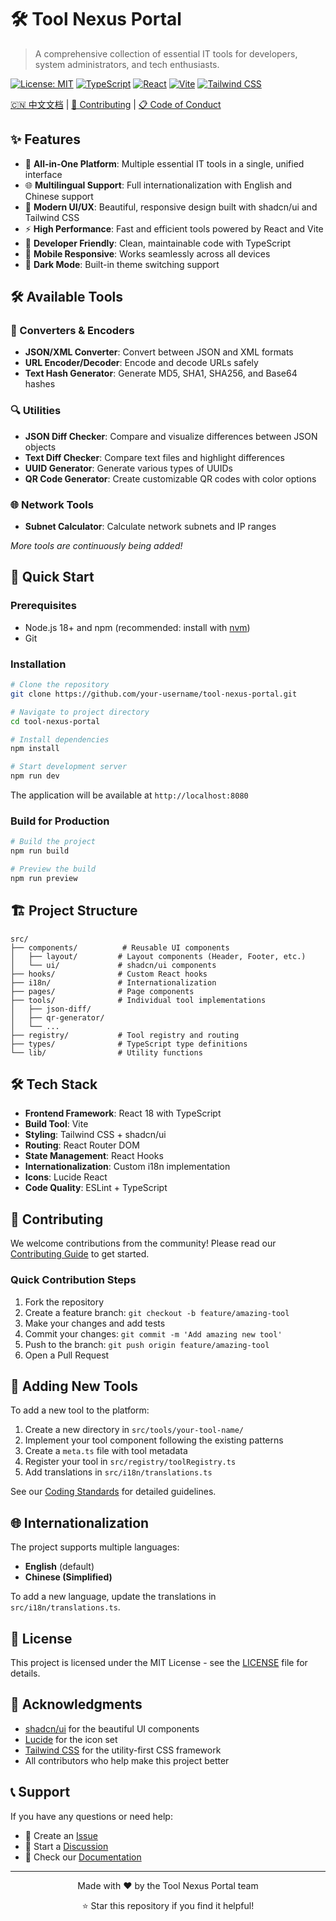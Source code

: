 # 🛠️ Tool Nexus Portal

> A comprehensive collection of essential IT tools for developers, system administrators, and tech enthusiasts.

[![License: MIT](https://img.shields.io/badge/License-MIT-yellow.svg)](https://opensource.org/licenses/MIT)
[![TypeScript](https://img.shields.io/badge/TypeScript-007ACC?logo=typescript&logoColor=white)](https://www.typescriptlang.org/)
[![React](https://img.shields.io/badge/React-20232A?logo=react&logoColor=61DAFB)](https://reactjs.org/)
[![Vite](https://img.shields.io/badge/Vite-646CFF?logo=vite&logoColor=white)](https://vitejs.dev/)
[![Tailwind CSS](https://img.shields.io/badge/Tailwind_CSS-38B2AC?logo=tailwind-css&logoColor=white)](https://tailwindcss.com/)

[🇨🇳 中文文档](./README_zh.md) | [🤝 Contributing](./CONTRIBUTING.md) | [📋 Code of Conduct](./CODE_OF_CONDUCT.md)

## ✨ Features

- 🎯 **All-in-One Platform**: Multiple essential IT tools in a single, unified interface
- 🌐 **Multilingual Support**: Full internationalization with English and Chinese support
- 🎨 **Modern UI/UX**: Beautiful, responsive design built with shadcn/ui and Tailwind CSS
- ⚡ **High Performance**: Fast and efficient tools powered by React and Vite
- 🔧 **Developer Friendly**: Clean, maintainable code with TypeScript
- 📱 **Mobile Responsive**: Works seamlessly across all devices
- 🌙 **Dark Mode**: Built-in theme switching support

## 🛠️ Available Tools

### 🔄 Converters & Encoders
- **JSON/XML Converter**: Convert between JSON and XML formats
- **URL Encoder/Decoder**: Encode and decode URLs safely
- **Text Hash Generator**: Generate MD5, SHA1, SHA256, and Base64 hashes

### 🔍 Utilities
- **JSON Diff Checker**: Compare and visualize differences between JSON objects
- **Text Diff Checker**: Compare text files and highlight differences
- **UUID Generator**: Generate various types of UUIDs
- **QR Code Generator**: Create customizable QR codes with color options

### 🌐 Network Tools
- **Subnet Calculator**: Calculate network subnets and IP ranges

*More tools are continuously being added!*

## 🚀 Quick Start

### Prerequisites

- Node.js 18+ and npm (recommended: install with [nvm](https://github.com/nvm-sh/nvm))
- Git

### Installation

```bash
# Clone the repository
git clone https://github.com/your-username/tool-nexus-portal.git

# Navigate to project directory
cd tool-nexus-portal

# Install dependencies
npm install

# Start development server
npm run dev
```

The application will be available at `http://localhost:8080`

### Build for Production

```bash
# Build the project
npm run build

# Preview the build
npm run preview
```

## 🏗️ Project Structure

```
src/
├── components/          # Reusable UI components
│   ├── layout/         # Layout components (Header, Footer, etc.)
│   └── ui/             # shadcn/ui components
├── hooks/              # Custom React hooks
├── i18n/               # Internationalization
├── pages/              # Page components
├── tools/              # Individual tool implementations
│   ├── json-diff/
│   ├── qr-generator/
│   └── ...
├── registry/           # Tool registry and routing
├── types/              # TypeScript type definitions
└── lib/                # Utility functions
```

## 🛠️ Tech Stack

- **Frontend Framework**: React 18 with TypeScript
- **Build Tool**: Vite
- **Styling**: Tailwind CSS + shadcn/ui
- **Routing**: React Router DOM
- **State Management**: React Hooks
- **Internationalization**: Custom i18n implementation
- **Icons**: Lucide React
- **Code Quality**: ESLint + TypeScript

## 🤝 Contributing

We welcome contributions from the community! Please read our [Contributing Guide](./CONTRIBUTING.md) to get started.

### Quick Contribution Steps

1. Fork the repository
2. Create a feature branch: `git checkout -b feature/amazing-tool`
3. Make your changes and add tests
4. Commit your changes: `git commit -m 'Add amazing new tool'`
5. Push to the branch: `git push origin feature/amazing-tool`
6. Open a Pull Request

## 📝 Adding New Tools

To add a new tool to the platform:

1. Create a new directory in `src/tools/your-tool-name/`
2. Implement your tool component following the existing patterns
3. Create a `meta.ts` file with tool metadata
4. Register your tool in `src/registry/toolRegistry.ts`
5. Add translations in `src/i18n/translations.ts`

See our [Coding Standards](./CODING_STANDARDS.md) for detailed guidelines.

## 🌐 Internationalization

The project supports multiple languages:

- **English** (default)
- **Chinese (Simplified)**

To add a new language, update the translations in `src/i18n/translations.ts`.

## 📄 License

This project is licensed under the MIT License - see the [LICENSE](./LICENSE) file for details.

## 🙏 Acknowledgments

- [shadcn/ui](https://ui.shadcn.com/) for the beautiful UI components
- [Lucide](https://lucide.dev/) for the icon set
- [Tailwind CSS](https://tailwindcss.com/) for the utility-first CSS framework
- All contributors who help make this project better

## 📞 Support

If you have any questions or need help:

- 📧 Create an [Issue](https://github.com/your-username/tool-nexus-portal/issues)
- 💬 Start a [Discussion](https://github.com/your-username/tool-nexus-portal/discussions)
- 📖 Check our [Documentation](https://github.com/your-username/tool-nexus-portal/wiki)

---

<div align="center">
  <p>Made with ❤️ by the Tool Nexus Portal team</p>
  <p>⭐ Star this repository if you find it helpful!</p>
</div>
